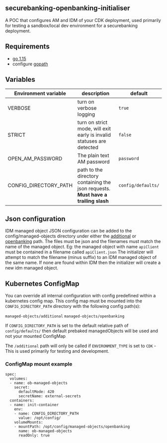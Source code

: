 ## securebanking-openbanking-initialiser
A POC that configures AM and IDM of your CDK deployment, used primarily for testing a sandbox/local dev environment for a securebanking deployment.

## Requirements

- [go 1.15](https://golang.org/doc/install)
- configure [gopath](https://golang.org/doc/gopath_code.html#GOPATH)

## Variables

| Environment variable  | description | default |
|-----------------------|-------------|---------|
| VERBOSE               | turn on verbose logging | `true` |
| STRICT                | turn on strict mode, will exit early is invalid statuses are detected | `false` |
| OPEN_AM_PASSWORD      | The plain text AM password | `password` |
| CONFIG_DIRECTORY_PATH | path to the directory containing the json requests. **Must have a trailing slash** | `config/defaults/` |

## Json configuration
IDM managed object JSON configuration can be added to the config/managed-objects directory under either the [additional](./config/managed-objects/additional) or [openbanking](./config/managed-objects/openbanking) path. The files must be json and the filenames must match the name of the managed object.
Eg: the managed object with name `apiClient` must be contained in a filename called `apiClient.json`
The initializer will attempt to match the filename (minus suffix) to an IDM managed object of the same name. If none are found within IDM then the initializer will create a new idm managed object.

## Kubernetes ConfigMap
You can override all internal configuration with config predefined within a kubernetes config map. This config map must be mounted into the `CONFIG_DIRECTORY_PATH` directory with the following config path(s):

`managed-objects/additional`
`managed-objects/openbanking`

If `CONFIG_DIRECTORY_PATH` is set to the default relative path of `config/defaults/` then default prebaked managedObjects will be used and not your mounted ConfigMap

The `/additional` path will only be called if `ENVIRONMENT_TYPE` is set to `CDK` - This is used primarily for testing and development.

### ConfigMap mount example

```
spec:
  volumes:
  - name: ob-managed-objects
    secret:
      defaultMode: 420
      secretName: external-secrets
  containers:
  - name: init-container
    env:
    - name: CONFIG_DIRECTORY_PATH
      value: /opt/config/
    volumeMounts:
    - mountPath: /opt/config/managed-objects/openbanking
      name: ob-managed-objects
      readOnly: true

```